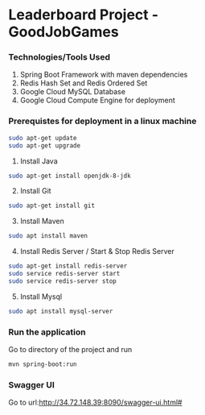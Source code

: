 Leaderboard Project - GoodJobGames
===================================

### Technologies/Tools Used

1. Spring Boot Framework with maven dependencies
2. Redis Hash Set and Redis Ordered Set
3. Google Cloud MySQL Database 
4. Google Cloud Compute Engine for deployment


### Prerequistes for deployment in a linux machine

```bash
sudo apt-get update
sudo apt-get upgrade
```
1. Install Java
```bash
sudo apt-get install openjdk-8-jdk
```
2. Install Git
```bash
sudo apt-get install git
```
3. Install Maven
```bash
sudo apt install maven
```
4. Install Redis Server / Start & Stop Redis Server
```bash
sudo apt-get install redis-server
sudo service redis-server start
sudo service redis-server stop
```
5. Install Mysql
```bash
sudo apt install mysql-server
```

### Run the application

Go to directory of the project and run
```bash
mvn spring-boot:run
```

### Swagger UI

Go to url:http://34.72.148.39:8090/swagger-ui.html#
